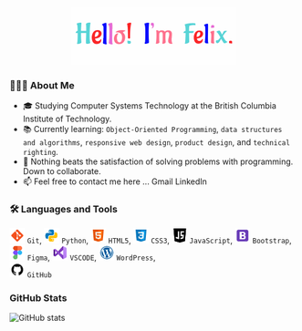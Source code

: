 <p align="center">
  <img src="https://github.com/fntetteh/fntetteh/blob/main/Vanilla-1s-289px.gif">
</p>

### 👨🏾‍💻 About Me
-  🎓 Studying Computer Systems Technology at the British Columbia Institute of Technology.
- 📚 Currently learning: `Object-Oriented Programming`, `data structures and algorithms`, `responsive web design`, `product design`, and `technical righting`.
- 💬 Nothing beats the satisfaction of solving problems with programming. Down to collaborate.
- 📫 Feel free to contact me here ...
Gmail LinkedIn

### 🛠️ Languages and Tools 
<img height="27" width="27" src="https://github.com/fntetteh/fntetteh/blob/main/icons8-git.svg" /> `Git`,
<img height="27" width="27" src="https://github.com/fntetteh/fntetteh/blob/main/icons8-python.svg" /> `Python`,
<img height="27" width="27" src="https://github.com/fntetteh/fntetteh/blob/main/icons8-html-5.svg" /> `HTML5`,
<img height="27" width="27" src="https://github.com/fntetteh/fntetteh/blob/main/icons8-css3.svg" /> `CSS3`,
<img height="27" width="27" src="https://github.com/fntetteh/fntetteh/blob/main/icons8-javascript-logo.svg" /> `JavaScript`,
<img height="27" width="27" src="https://github.com/fntetteh/fntetteh/blob/main/icons8-bootstrap.svg" /> `Bootstrap`,
<img height="27" width="27" src="https://github.com/fntetteh/fntetteh/blob/main/icons8-figma.svg" /> `Figma`,
<img height="27" width="27" src="https://github.com/fntetteh/fntetteh/blob/main/icons8-visual-studio.svg" /> `VSCODE`,
<img height="27" width="27" src="https://github.com/fntetteh/fntetteh/blob/main/icons8-wordpress.svg" /> `WordPress`,  
<img height="27" width="27" src="https://github.com/fntetteh/fntetteh/blob/main/icons8-github.svg" /> `GitHub`


###  GitHub Stats
![GitHub stats](https://github-readme-stats.vercel.app/api?username=Fntetteh&show_icons=true)  

